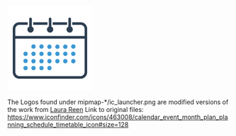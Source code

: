 ![Logo](https://github.com/sukram230799/Vertretungsplan/blob/master/app/src/main/res/mipmap-xxxhdpi/ic_launcher.png "Logo")

The Logos found under mipmap-*/ic_launcher.png are modified versions of the work from [Laura Reen](https://www.iconfinder.com/DemSt)
Link to original files:
https://www.iconfinder.com/icons/463008/calendar_event_month_plan_planning_schedule_timetable_icon#size=128
